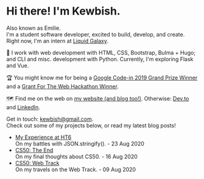 # Hi there! I'm Kewbish.
Also known as Emilie.   
I'm a student software developer, excited to build, develop, and create. Right now, I'm an intern at [Liquid Galaxy](https://liquidgalaxy.eu).

💼 I work with web development with HTML, CSS, Bootstrap, Bulma + Hugo; and CLI and misc. development with Python. Currently, I'm exploring Flask and Vue.

🏆 You might know me for being a [Google Code-in 2019 Grand Prize Winner](https://codein.withgoogle.com/archive/2019/)
and a [Grant For The Web Hackathon Winner](https://dev.to/devteam/announcing-the-grant-for-the-web-x-dev-hackathon-winners-1nl4).

🗺️ Find me on the web on [my website (and blog too!)](https://kewbish.github.io/). Otherwise: [Dev.to](https://dev.to/kewbish) and [LinkedIn](https://www.linkedin.com/in/kewbish/).

Get in touch: [kewbish@gmail.com](mailto:kewbish@gmail.com).  
Check out some of my projects below, or read my latest blog posts!

<!--bp-->
- [My Experience at HT6](https://kewbish.github.io/blog/posts/200822/)  
On my battles with JSON.stringify(). - 23 Aug 2020
- [CS50: The End](https://kewbish.github.io/blog/posts/200816/)  
On my final thoughts about CS50. - 16 Aug 2020
- [CS50: Web Track](https://kewbish.github.io/blog/posts/200809/)  
On my travels on the Web Track. - 09 Aug 2020
